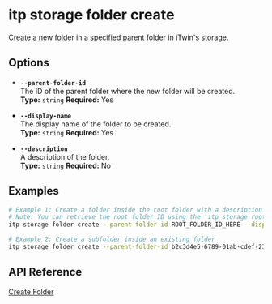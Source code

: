 # itp storage folder create

Create a new folder in a specified parent folder in iTwin's storage.

## Options

- **`--parent-folder-id`**  
  The ID of the parent folder where the new folder will be created.  
  **Type:** `string` **Required:** Yes

- **`--display-name`**  
  The display name of the folder to be created.  
  **Type:** `string` **Required:** Yes

- **`--description`**  
  A description of the folder.  
  **Type:** `string` **Required:** No

## Examples

```bash
# Example 1: Create a folder inside the root folder with a description
# Note: You can retrieve the root folder ID using the 'itp storage root-folder' command.
itp storage folder create --parent-folder-id ROOT_FOLDER_ID_HERE --display-name "Project Documents" --description "Folder for all project-related documents"

# Example 2: Create a subfolder inside an existing folder
itp storage folder create --parent-folder-id b2c3d4e5-6789-01ab-cdef-2345678901bc --display-name "Design Files"
```

## API Reference

[Create Folder](https://developer.bentley.com/apis/storage/operations/create-folder/)
